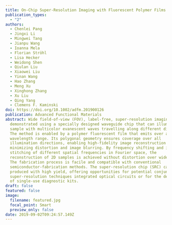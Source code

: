 ```yaml
---
title: On-Chip Super-Resolution Imaging with Fluorescent Polymer Films
publication_types:
  - "2"
authors:
  - Chenlei Pang
  - Jingxi Li
  - Mingwei Tang
  - Jianpu Wang
  - Ioanna Mela
  - Florian Ströhl
  - Lisa Hecker
  - Weidong Shen
  - Qiulan Liu
  - Xiaowei Liu
  - Yinan Wang
  - Hao Zhang
  - Meng Xu
  - Xinghong Zhang
  - Xu Liu
  - Qing Yang
  - Clemens F. Kaminski
doi: https://doi.org/10.1002/adfm.201900126
publication: Advanced Functional Materials
abstract: Wide field-of-view (FOV), label-free, super-resolution imaging is
  demonstrated using a specially designed waveguide chip that can illuminate a
  sample with multicolor evanescent waves travelling along different directions.
  The method is enabled by a polymer fluorescent film that emits over a broad
  wavelength range. Its polygonal geometry ensures coverage over all
  illumination directions, enabling high-fidelity image reconstruction while
  minimizing distortion and image blurring. By frequency shifting and iterative
  stitching of different spatial frequencies in Fourier space, the
  reconstruction of 2D samples is achieved without distortion over wide FOVs.
  The fabrication process is facile and compatible with conventional
  semiconductor-fabrication methods. The super-resolution chip (SRC) can thus be
  produced with high yield, offering opportunities for potential conjunction of
  super-resolution techniques integrated optical circuits or for the development
  of single-use diagnostic kits.
draft: false
featured: false
image:
  filename: featured.jpg
  focal_point: Smart
  preview_only: false
date: 2019-09-02T09:24:57.149Z
---
```

